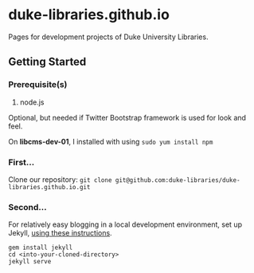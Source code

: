 duke-libraries.github.io
========================

Pages for development projects of Duke University Libraries.

## Getting Started

### Prerequisite(s)
1. node.js

 Optional, but needed if Twitter Bootstrap framework is used for look and feel.

 On **libcms-dev-01**, I installed with using `sudo yum install npm`

### First...
Clone our repository:
`git clone git@github.com:duke-libraries/duke-libraries.github.io.git`

### Second...
For relatively easy blogging in a local development environment, set up Jekyll, [using these instructions](http://jekyllrb.com/docs/quickstart/).

```
gem install jekyll
cd <into-your-cloned-directory>
jekyll serve
```

